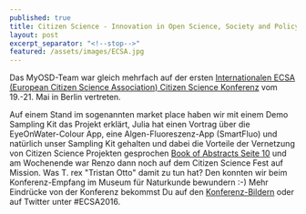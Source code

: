 ```yaml
---
published: true
title: Citizen Science - Innovation in Open Science, Society and Policy
layout: post
excerpt_separator: "<!--stop-->"
featured: /assets/images/ECSA.jpg
---
```

 
Das MyOSD-Team war gleich mehrfach auf der ersten [Internationalen ECSA (European Citizen Science Association) Citizen Science Konferenz](http://www.ecsa2016.eu) 
vom 19.-21. Mai in Berlin vertreten. 
<!--stop-->
Auf einem Stand im sogenannten market place haben wir mit einem Demo Sampling Kit das Projekt erklärt, Julia hat einen Vortrag über die EyeOnWater-Colour App,
eine Algen-Fluoreszenz-App (SmartFluo) und natürlich unser Sampling Kit gehalten und dabei die Vorteile der Vernetzung von Citizen Science Projekten gesprochen [Book of Abstracts Seite 10](http://www.ecsa2016.eu/assets/book_of_abstracts_ecsa2016.pdf)
und am Wochenende war Renzo dann noch auf dem Citizen Science Fest auf Mission. Was T. rex "Tristan Otto" damit zu tun hat? Den konnten wir beim Konferenz-Empfang im Museum für Naturkunde bewundern :-)
Mehr Eindrücke von der Konferenz bekommst Du auf den [Konferenz-Bildern](http://ogarit.jalbum.net/ECSA%202016/) oder auf Twitter unter #ECSA2016.
